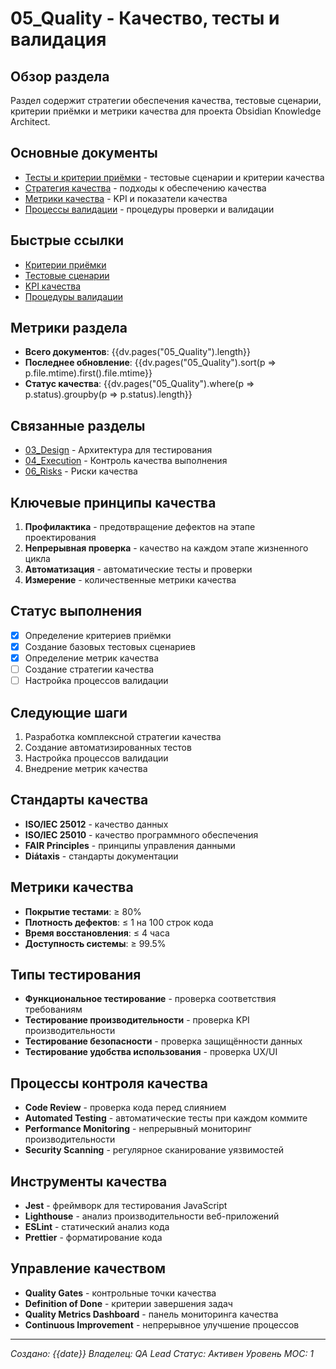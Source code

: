 # 05_Quality - Качество, тесты и валидация

## Обзор раздела
Раздел содержит стратегии обеспечения качества, тестовые сценарии, критерии приёмки и метрики качества для проекта Obsidian Knowledge Architect.

## Основные документы
- [Тесты и критерии приёмки](tests.md) - тестовые сценарии и критерии качества
- [Стратегия качества](quality-strategy.md) - подходы к обеспечению качества
- [Метрики качества](quality-metrics.md) - KPI и показатели качества
- [Процессы валидации](validation-processes.md) - процедуры проверки и валидации

## Быстрые ссылки
- [Критерии приёмки](tests.md#критерии-приёмки)
- [Тестовые сценарии](tests.md#тестовые-сценарии)
- [KPI качества](quality-metrics.md#kpi-качества)
- [Процедуры валидации](validation-processes.md#процедуры-валидации)

## Метрики раздела
- **Всего документов**: {{dv.pages("05_Quality").length}}
- **Последнее обновление**: {{dv.pages("05_Quality").sort(p => p.file.mtime).first().file.mtime}}
- **Статус качества**: {{dv.pages("05_Quality").where(p => p.status).groupby(p => p.status).length}}

## Связанные разделы
- [03_Design](../03_Design/_index.md) - Архитектура для тестирования
- [04_Execution](../04_Execution/_index.md) - Контроль качества выполнения
- [06_Risks](../06_Risks/_index.md) - Риски качества

## Ключевые принципы качества
1. **Профилактика** - предотвращение дефектов на этапе проектирования
2. **Непрерывная проверка** - качество на каждом этапе жизненного цикла
3. **Автоматизация** - автоматические тесты и проверки
4. **Измерение** - количественные метрики качества

## Статус выполнения
- [x] Определение критериев приёмки
- [x] Создание базовых тестовых сценариев
- [x] Определение метрик качества
- [ ] Создание стратегии качества
- [ ] Настройка процессов валидации

## Следующие шаги
1. Разработка комплексной стратегии качества
2. Создание автоматизированных тестов
3. Настройка процессов валидации
4. Внедрение метрик качества

## Стандарты качества
- **ISO/IEC 25012** - качество данных
- **ISO/IEC 25010** - качество программного обеспечения
- **FAIR Principles** - принципы управления данными
- **Diátaxis** - стандарты документации

## Метрики качества
- **Покрытие тестами**: ≥ 80%
- **Плотность дефектов**: ≤ 1 на 100 строк кода
- **Время восстановления**: ≤ 4 часа
- **Доступность системы**: ≥ 99.5%

## Типы тестирования
- **Функциональное тестирование** - проверка соответствия требованиям
- **Тестирование производительности** - проверка KPI производительности
- **Тестирование безопасности** - проверка защищённости данных
- **Тестирование удобства использования** - проверка UX/UI

## Процессы контроля качества
- **Code Review** - проверка кода перед слиянием
- **Automated Testing** - автоматические тесты при каждом коммите
- **Performance Monitoring** - непрерывный мониторинг производительности
- **Security Scanning** - регулярное сканирование уязвимостей

## Инструменты качества
- **Jest** - фреймворк для тестирования JavaScript
- **Lighthouse** - анализ производительности веб-приложений
- **ESLint** - статический анализ кода
- **Prettier** - форматирование кода

## Управление качеством
- **Quality Gates** - контрольные точки качества
- **Definition of Done** - критерии завершения задач
- **Quality Metrics Dashboard** - панель мониторинга качества
- **Continuous Improvement** - непрерывное улучшение процессов

---
*Создано: {{date}}*
*Владелец: QA Lead*
*Статус: Активен*
*Уровень MOC: 1*
